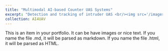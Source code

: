 ```yaml
---
title: "Multimodal AI-based Counter UAS Systems"
excerpt: "Detection and tracking of intruder UAS <br/><img src='/images/500x300.png'>"
collection: AI4UAV
---
```


This is an item in your portfolio. It can be have images or nice text. If you name the file .md, it will be parsed as markdown. If you name the file .html, it will be parsed as HTML.
